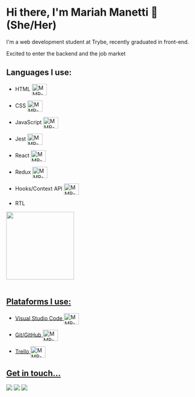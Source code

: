 # Hi there, I'm Mariah Manetti 👋(She/Her)

I'm a web development student at Trybe, recently graduated in front-end.

Excited to enter the backend and the job market

## Languages I use:

  * HTML   <img align="center" alt="MMR-HTML" height="30" width="40" src="https://cdn.jsdelivr.net/gh/devicons/devicon/icons/html5/html5-original.svg"> 

  * CSS   <img align="center" alt="MMR-CSS" height="30" width="40" src="https://cdn.jsdelivr.net/gh/devicons/devicon/icons/css3/css3-original.svg">

  * JavaScript   <img align="center" alt="MMR-Js" height="30" width="40" src="https://cdn.jsdelivr.net/gh/devicons/devicon/icons/javascript/javascript-plain.svg">

  * Jest   <img align="center" alt="MMR-Jest" height="30" width="40" src="https://cdn.jsdelivr.net/gh/devicons/devicon/icons/jest/jest-plain.svg">

  * React   <img align="center" alt="MMR-React" height="30" width="40" src="https://cdn.jsdelivr.net/gh/devicons/devicon/icons/react/react-original.svg">

  * Redux   <img align="center" alt="MMR-Redux" height="30" width="40" src="https://cdn.jsdelivr.net/gh/devicons/devicon/icons/redux/redux-original.svg">

  * Hooks/Context API <img align="center" alt="MMR-React" height="30" width="40" src="https://cdn.jsdelivr.net/gh/devicons/devicon/icons/react/react-original.svg">
  *  RTL
  
  <a href="https://github.com/mahnetti">
<!--   <img height="180em" src="https://github-readme-stats.vercel.app/api?username=mahnetti&show_icons=true&theme=dracula&include_all_commits=true&count_private=true"/> -->
  <img height="180em" src="https://github-readme-stats.vercel.app/api/top-langs/?username=mahnetti&layout=compact&theme=dracula"/>
</div>
  
<div style="display: inline_block"><br>
  
 ## Plataforms I use:
  * Visual Studio Code  <img align="center" alt="MMR-VSCode" height="30" width="40" src="https://cdn.jsdelivr.net/gh/devicons/devicon/icons/vscode/vscode-original.svg">

  * Git/GitHub   <img align="center" alt="MMR-VSCode" height="30" width="40" src="https://cdn.jsdelivr.net/gh/devicons/devicon/icons/github/github-original.svg">
  * Trello  <img align="center" alt="MMR-Redux" height="30" width="40" src="https://cdn.jsdelivr.net/gh/devicons/devicon/icons/trello/trello-plain.svg" />
 
</div>
  
  ## Get in touch...
  <div>     
  <a href = "mailto:mariah.manetti@gmail.com"><img src="https://img.shields.io/badge/-Gmail-%23333?style=for-the-badge&logo=gmail&logoColor=white" target="_blank"></a>
  <a href="https://www.linkedin.com/in/m-manetti-r" target="_blank"><img src="https://img.shields.io/badge/-LinkedIn-%230077B5?style=for-the-badge&logo=linkedin&logoColor=white" target="_blank"></a>
 <a href="https://instagram.com/mahnetti.code" target="_blank"><img src="https://img.shields.io/badge/-Instagram-%23E4405F?style=for-the-badge&logo=instagram&logoColor=white" target="_blank"></a>  
</div>
